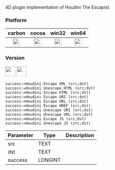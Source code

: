 4D plugin implementation of Houdini The Escapist.

### Platform

| carbon | cocoa | win32 | win64 |
|:------:|:-----:|:---------:|:---------:|
|<img src="https://cloud.githubusercontent.com/assets/1725068/22371562/1b091f0a-e4db-11e6-8458-8653954a7cce.png" width="24" height="24" />|<img src="https://cloud.githubusercontent.com/assets/1725068/22371562/1b091f0a-e4db-11e6-8458-8653954a7cce.png" width="24" height="24" />|<img src="https://cloud.githubusercontent.com/assets/1725068/22371562/1b091f0a-e4db-11e6-8458-8653954a7cce.png" width="24" height="24" />|<img src="https://cloud.githubusercontent.com/assets/1725068/22371562/1b091f0a-e4db-11e6-8458-8653954a7cce.png" width="24" height="24" />|

### Version

<img src="https://cloud.githubusercontent.com/assets/1725068/18940649/21945000-8645-11e6-86ed-4a0f800e5a73.png" width="32" height="32" /> <img src="https://cloud.githubusercontent.com/assets/1725068/18940648/2192ddba-8645-11e6-864d-6d5692d55717.png" width="32" height="32" />

```
success:=Houdini Escape XML (src;dst)
success:=Houdini Unescape HTML (src;dst)
success:=Houdini Escape HTML (src;dst)
success:=Houdini Escape URI (src;dst)
success:=Houdini Escape URL (src;dst)
success:=Houdini Escape HREF (src;dst)
success:=Houdini Unescape URI (src;dst)
success:=Houdini Unescape URL (src;dst)
success:=Houdini Escape JS (src;dst)
success:=Houdini Unescape JS (src;dst)
```

Parameter|Type|Description
------------|------------|----
src|TEXT|
dst|TEXT|
success|LONGINT|
